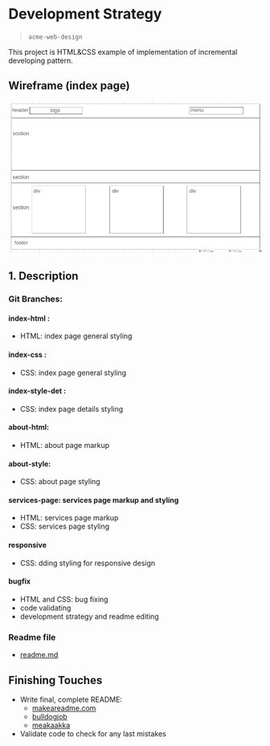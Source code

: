 # Development Strategy

> `acme-web-design`

This project is HTML&CSS example of implementation of incremental developing pattern.



## Wireframe (index page)

<!-- include a wireframe for your project in this repository, and display it here -->
<!-- wireframe.cc is a good site for getting started with wireframes -->
![wireframe](wireframe.png)

## 1. Description


### Git Branches: 

#### index-html : 
  * HTML: index page general styling
  
#### index-css : 
  * CSS: index page general styling


#### index-style-det : 
  * CSS: index page details styling

#### about-html: 
  * HTML: about page markup

#### about-style: 
  * CSS: about page styling

#### services-page: services page markup and styling
  * HTML: services page markup
  * CSS: services page styling

#### responsive
* CSS: dding styling for responsive design

#### bugfix
* HTML and CSS: bug fixing
* code validating
* development strategy and readme editing

### Readme file
* [readme.md](README.md)

## Finishing Touches

- Write final, complete README:
  - [makeareadme.com](https://www.makeareadme.com/)
  - [bulldogjob](https://bulldogjob.com/news/449-how-to-write-a-good-readme-for-your-github-project)
  - [meakaakka](https://medium.com/@meakaakka/a-beginners-guide-to-writing-a-kickass-readme-7ac01da88ab3)
- Validate code to check for any last mistakes
